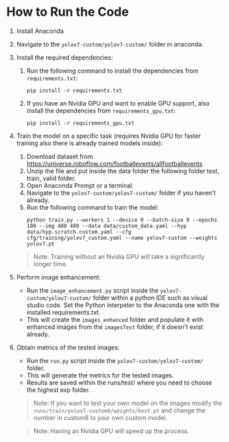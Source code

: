 # How to Run the Code

1. Install Anaconda
2. Navigate to the `yolov7-custom/yolov7-custom/` folder in anaconda.
3. Install the required dependencies:
    1. Run the following command to install the dependencies from `requirements.txt`:
        ```
        pip install -r requirements.txt
        ```
    2. If you have an Nvidia GPU and want to enable GPU support, also install the dependencies from `requirements_gpu.txt`:
        ```
        pip install -r requirements_gpu.txt
        ```

4. Train the model on a specific task (requires Nvidia GPU for faster training also there is already trained models inside):
    1. Download dataset from https://universe.roboflow.com/footballevents/allfootballevents
    2. Unzip the file and put  inside the data folder the following folder test, train, valid folder.
    3. Open Anaconda Prompt or a terminal.
    4. Navigate to the `yolov7-custom/yolov7-custom/` folder if you haven't already.
    5. Run the following command to train the model:
        ```
        python train.py --workers 1 --device 0 --batch-size 8 --epochs 100 --img 480 480 --data data/custom_data.yaml --hyp data/hyp.scratch.custom.yaml --cfg cfg/training/yolov7_custom.yaml --name yolov7-custom --weights yolov7.pt
        ```
    > Note: Training without an Nvidia GPU will take a significantly longer time.

5. Perform image enhancement:
    * Run the `image_enhancement.py` script inside the `yolov7-custom/yolov7-custom/` folder within a python IDE such as visual studio code. Set the Python interpeter to the Anaconda one with the installed requirements.txt.
    * This will create the `images_enhanced` folder and populate it with enhanced images from the `imagesTest` folder, if it doesn't exist already.

6. Obtain metrics of the tested images:
    * Run the `run.py` script inside the `yolov7-custom/yolov7-custom/` folder.
    * This will generate the metrics for the tested images.
    * Results are saved within the runs/test/ where you need to choose the highest exp folder.
    > Note: If you want to test your own model on the images modify the ```runs/train/yolov7-custom8/weights/best.pt``` and change the number in custom8 to your own custom model.
    
    > Note: Having an Nvidia GPU will speed up the process.


